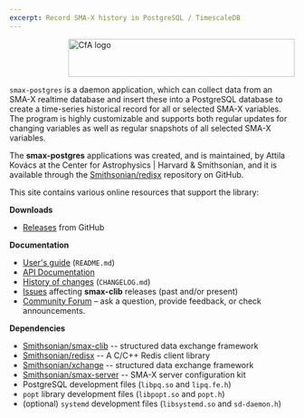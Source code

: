 ```yaml
---
excerpt: Record SMA-X history in PostgreSQL / TimescaleDB
---
```


<img src="/smax-postgres/resources/CfA-logo.png" alt="CfA logo" width="400" height="67" align="right"><br clear="all">

`smax-postgres` is a daemon application, which can collect data from an SMA-X realtime database and insert these into 
a PostgreSQL database to create a time-series historical record for all or selected SMA-X variables. The program is
highly customizable and supports both regular updates for changing variables as well as regular snapshots of all 
selected SMA-X variables.

The __smax-postgres__ applications was created, and is maintained, by Attila Kovács at the Center for Astrophysics 
\| Harvard &amp; Smithsonian, and it is available through the 
[Smithsonian/redisx](https://github.com/Smithsonian/smax-postgres) repository on GitHub. 

This site contains various online resources that support the library:

__Downloads__

 - [Releases](https://github.com/Smithsonian/smax-postgres/releases) from GitHub

__Documentation__

 - [User's guide](doc/README.md) (`README.md`)
 - [API Documentation](apidoc/html/files.html)
 - [History of changes](doc/CHANGELOG.md) (`CHANGELOG.md`)
 - [Issues](https://github.com/Smithsonian/smax-postgres/issues) affecting __smax-clib__ releases (past and/or present)
 - [Community Forum](https://github.com/Smithsonian/smax-postgres/discussions) &ndash; ask a question, provide feedback, or 
   check announcements.

__Dependencies__

 - [Smithsonian/smax-clib](https://github.com/Smithsonian/smax-clib) -- structured data exchange framework
 - [Smithsonian/redisx](https://github.com/Smithsonian/redisx) -- A C/C++ Redis client library
 - [Smithsonian/xchange](https://github.com/Smithsonian/xchange) -- structured data exchange framework
 - [Smithsonian/smax-server](https://github.com/Smithsonian/smax-server) -- SMA-X server configuration kit
 - PostgreSQL development files (`libpq.so` and `lipq.fe.h`)
 - `popt` library development files (`libpopt.so` and `popt.h`)
 - (optional) `systemd` development files (`libsystemd.so` and `sd-daemon.h`)
 
